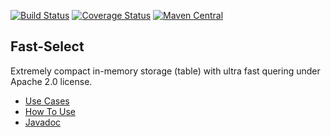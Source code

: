 [![Build Status](https://travis-ci.org/terma/fast-select.svg?branch=start)](https://travis-ci.org/terma/fast-select)
[![Coverage Status](https://coveralls.io/repos/github/terma/fast-select/badge.svg?branch=master)](https://coveralls.io/github/terma/fast-select?branch=master) [![Maven Central](https://maven-badges.herokuapp.com/maven-central/com.github.terma/fast-select/badge.svg)](https://maven-badges.herokuapp.com/maven-central/com.github.terma/fast-select/)

## Fast-Select

Extremely compact in-memory storage (table) with ultra fast quering under Apache 2.0 license.

* [Use Cases](https://github.com/terma/fast-select/wiki/Use-Cases)
* [How To Use](https://github.com/terma/fast-select/wiki/How-to-use)
* [Javadoc](http://terma.github.io/fast-select/)

